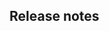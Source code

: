 <!--
Thanks for your change!

* Remember to *add tests* if you have added a new feature, or fixed a bug.
    Use the test case recorder: https://www.cursorless.org/docs/contributing/test-case-recorder

* Remember to *update the docs* if you've added a new feature.
    Link: https://github.com/cursorless-dev/cursorless/tree/main/docs

* Remember to *test the cheatsheet manually* if you've added a new action,
  modifier, or scope -- or changed any Talon files.
-->



## Release notes
